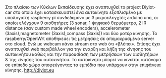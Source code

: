 Στο πλαίσιο των Κύκλων Εκπαίδευσης έχει αναπτυχθεί το project Diyiot-car στο οποίο έχει κατασκευαστεί ένα αυτοκίνητο εξοπλισμένο με υπολογιστή raspberry pi συνδεδεμένο με 3 μικροελεγχτές arduino uno, οι οποίοι ελέγχουν 9 αισθητήρες (3 sonar, 1 ψηφιακό θερμόμετρο, 2 IR distance (σαν custom made wheel encoders), accelerometer (3axis),magnetometer (3axis),compass (3axis)) και δύο μοτέρ κίνησης. 
Το raspberry/OpenWrt αποθηκεύει τις μετρήσεις σε απομακρυσμένο server στο cloud. Ενώ με webcam κάνει stream στο web ότι «βλέπει». 
Επίσης έχει αναπτυχθεί web περιβάλλον για την έναρξη και λήξη της κίνησης του αυτοκινήτου καθώς και την παρουσίαση των μετρήσεων των αισθητήρων & της κίνησης του αυτοκινήτου.
Το αυτοκίνητο μπορεί να κινείται αυτόνομα σε επίπεδο χώρο αποφεύγοντας τα εμπόδια που υπάρχουν στην επιφάνεια κίνησης. 
http://diyiot.eu
